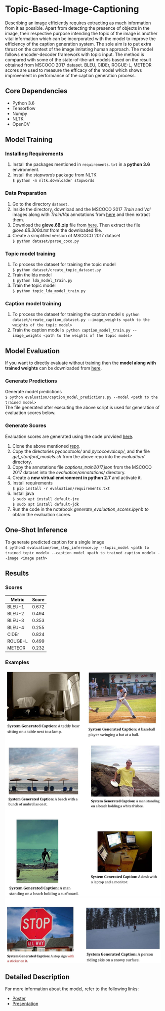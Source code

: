 # Topic-Based-Image-Captioning

Describing an image efficiently requires extracting as much information from it as possible. Apart from detecting the presence of objects in the image, their respective purpose intending the topic of the image is another vital information which can be incorporated with the model to improve the efficiency of the caption generation system. The sole aim is to put extra thrust on the context of the image imitating human approach. The model follows encoder-decoder framework with topic input. The method is compared with some of the state-of-the-art models based on the result obtained from MSCOCO 2017 dataset. BLEU, CIDEr, ROGUE-L, METEOR scores are used to measure the efficacy of the model which shows improvement in performance of the caption generation process.

## Core Dependencies

- Python 3.6
- Tensorflow
- Numpy
- NLTK
- OpenCV

## Model Training

### Installing Requirements

1. Install the packages mentioned in `requirements.txt` in a **python 3.6** environment.
2. Install the _stopwords_ package from NLTK  
   `$ python -m nltk.downloader stopwords`

### Data Preparation

1. Go to the directory `dataset`.
2. Inside the directory, download and the MSCOCO 2017 _Train_ and _Val_ images along with _Train/Val_ annotations from [here](http://cocodataset.org/#download) and then extract them.
3. Download the **glove.6B.zip** file from [here](https://nlp.stanford.edu/projects/glove/). Then extract the file _glove.6B.300d.txt_ from the downloaded file.
4. Create a simplified version of MSCOCO 2017 dataset  
   `$ python dataset/parse_coco.py`

### Topic model training

1. To process the dataset for training the topic model  
   `$ python dataset/create_topic_dataset.py`
2. Train the lda model  
   `$ python lda_model_train.py`
3. Train the topic model  
   `$ python topic_lda_model_train.py`

### Caption model training

1. To process the dataset for training the caption model
   `$ python dataset/create_caption_dataset.py --image_weights <path to the weights of the topic model>`
2. Train the caption model
   `$ python caption_model_train.py --image_weights <path to the weights of the topic model>`

## Model Evaluation

If you want to directly evaluate without training then the **model along with trained weights** can be downloaded from [here](https://drive.google.com/open?id=1VADZLqGUOVmvaSJ1g5RIYgOWtRFtu_wL).

### Generate Predictions

Generate model predictions  
`$ python evaluation/caption_model_predictions.py --model <path to the trained model>`  
The file generated after executing the above script is used for generation of evaluation scores below.

### Generate Scores

Evaluation scores are generated using the code provided [here](https://github.com/tylin/coco-caption).

1. Clone the above mentioned [repo](https://github.com/tylin/coco-caption).
2. Copy the directories _pycocotools/_ and _pycocoevalcap/_, and the file _get_stanford_models.sh_ from the above repo into the _evaluation/_ directory.
3. Copy the annotations file _captions_train2017.json_ from the MSCOCO 2017 dataset into the _evaluation/annotations/_ directory.
4. Create a **new virtual environment in python 2.7** and activate it.
5. Install requirements  
   `$ pip install -r evaluation/requirements.txt`
6. Install java  
    `$ sudo apt install default-jre`  
    `$ sudo apt install default-jdk`
7. Run the code in the notebook _generate_evaluation_scores.ipynb_ to obtain the evaluation scores.

## One-Shot Inference

To generate predicted caption for a single image  
`$ python3 evaluation/one_step_inference.py --topic_model <path to trained topic model> --caption_model <path to trained caption model> --image <image path>`

## Results

### Scores

| Metric  | Score |
| ------- | ----- |
| BLEU-1  | 0.672 |
| BLEU-2  | 0.494 |
| BLEU-3  | 0.353 |
| BLEU-4  | 0.255 |
| CIDEr   | 0.824 |
| ROUGE-L | 0.499 |
| METEOR  | 0.232 |

### Examples

![example-1](images/1.jpg)
![example-2](images/2.jpg)

## Detailed Description

For more information about the model, refer to the following links:

- [Poster](https://drive.google.com/file/d/1odJeqj5EItknM5pVNxITA254OAXWix3c/view?usp=sharing)
- [Presentation](https://drive.google.com/open?id=1evzv-GfNHfksI_vcnUyBSKghP4m539yJ)
